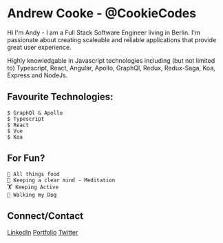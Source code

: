 # Andrew Cooke - @CookieCodes

Hi I'm Andy - I am a Full Stack Software Engineer living in Berlin. I'm passionate about creating scaleable and reliable applications that provide great user experience.

Highly knowledgable in Javascript technologies including (but not limited to) Typescript, React, Angular, Apollo, GraphQl, Redux, Redux-Saga, Koa, Express and NodeJs.

## Favourite Technologies:

```
$ GraphQl & Apollo
$ Typescript
$ React
$ Vue
$ Koa
```

## For Fun?

```
🌮 All things food
🧘 Keeping a clear mind - Meditation
🏋️ Keeping Active
🐶 Walking my Dog
```


## Connect/Contact

[LinkedIn](https://www.linkedin.com/in/andrewcooke89/)
[Portfolio](www.andrewcooke.dev)
[Twitter](https://twitter.com/CodesCookie)

